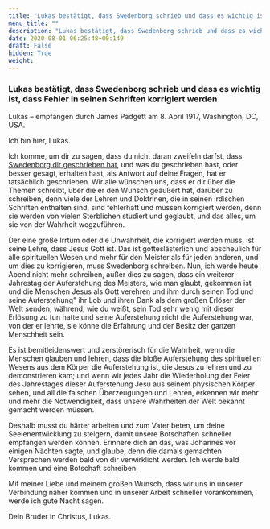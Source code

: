 ```yaml
---
title: "Lukas bestätigt, dass Swedenborg schrieb und dass es wichtig ist, dass Fehler in seinen Schriften korrigiert werden"
menu_title: ""
description: "Lukas bestätigt, dass Swedenborg schrieb und dass es wichtig ist, dass Fehler in seinen Schriften korrigiert werden"
date: 2020-08-01 06:25:48+00:149
draft: False
hidden: True
weight:
---
```

### Lukas bestätigt, dass Swedenborg schrieb und dass es wichtig ist, dass Fehler in seinen Schriften korrigiert werden

Lukas – empfangen durch James Padgett am 8. April 1917, Washington, DC, USA.

Ich bin hier, Lukas.

Ich komme, um dir zu sagen, dass du nicht daran zweifeln darfst, dass [Swedenborg dir geschrieben hat](/padgett-botschaften/padgett-botschaften-in-reihenfolge-des-datums/padgett-botschaften-1917/swedenborg-wusste-nicht-dass-die-goettliche-liebe-sich-von-der-natuerlichen-liebe-unterscheidet-jep-emmanuel-swedenborg-8-april-1917/), und was du geschrieben hast, oder besser gesagt, erhalten hast, als Antwort auf deine Fragen, hat er tatsächlich geschrieben. Wir alle wünschen uns, dass er dir über die Themen schreibt, über die er den Wunsch geäußert hat, darüber zu schreiben, denn viele der Lehren und Doktrinen, die in seinen irdischen Schriften enthalten sind, sind fehlerhaft und müssen korrigiert werden, denn sie werden von vielen Sterblichen studiert und geglaubt, und das alles, um sie von der Wahrheit wegzuführen.

Der eine große Irrtum oder die Unwahrheit, die korrigiert werden muss, ist seine Lehre, dass Jesus Gott ist. Das ist gotteslästerlich und abscheulich für alle spirituellen Wesen und mehr für den Meister als für jeden anderen, und um dies zu korrigieren, muss Swedenborg schreiben. Nun, ich werde heute Abend nicht mehr schreiben, außer dies zu sagen, dass ein weiterer Jahrestag der Auferstehung des Meisters, wie man glaubt, gekommen ist und die Menschen Jesus als Gott verehren und ihm durch seinen Tod und seine Auferstehung" ihr Lob und ihren Dank als dem großen Erlöser der Welt senden, während, wie du weißt, sein Tod sehr wenig mit dieser Erlösung zu tun hatte und seine Auferstehung nicht die Auferstehung war, von der er lehrte, sie könne die Erfahrung und der Besitz der ganzen Menschheit sein.

Es ist bemitleidenswert und zerstörerisch für die Wahrheit, wenn die Menschen glauben und lehren, dass die bloße Auferstehung des spirituellen Wesens aus dem Körper die Auferstehung ist, die Jesus zu lehren und zu demonstrieren kam; und wenn wir jedes Jahr die Wiederholung der Feier des Jahrestages dieser Auferstehung Jesu aus seinem physischen Körper sehen, und all die falschen Überzeugungen und Lehren, erkennen wir mehr und mehr die Notwendigkeit, dass unsere Wahrheiten der Welt bekannt gemacht werden müssen.

Deshalb musst du härter arbeiten und zum Vater beten, um deine Seelenentwicklung zu steigern, damit unsere Botschaften schneller empfangen werden können. Erinnere dich an das, was Johannes vor einigen Nächten sagte, und glaube, denn die damals gemachten Versprechen werden bald von dir verwirklicht werden. Ich werde bald kommen und eine Botschaft schreiben.

Mit meiner Liebe und meinem großen Wunsch, dass wir uns in unserer Verbindung näher kommen und in unserer Arbeit schneller vorankommen, werde ich gute Nacht sagen.

Dein Bruder in Christus, Lukas.

